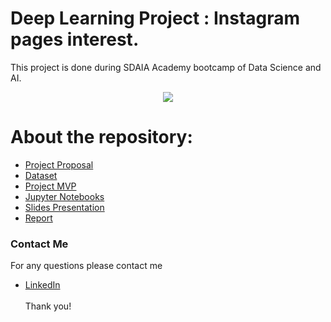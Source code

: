 # Deep Learning Project : Instagram pages interest.
This project is done during SDAIA Academy bootcamp of Data Science and AI.

<p align="center" width="100%">
<img src="https://defendingdigital.com/wp-content/uploads/2019/03/instagram-logo.png"/>
</p>


# About the repository:
- [Project Proposal](https://github.com/Mashael999/Deep_learning/tree/main/Proposal)
- [Dataset]()
- [Project MVP]()
- [Jupyter Notebooks]()
- [Slides Presentation]()
- [Report]()

### Contact Me
For any questions please contact me <br/>
- [LinkedIn](https://www.linkedin.com/in/mashael-a-56b884220/)
<br/><br/>
Thank you!

